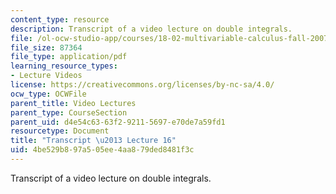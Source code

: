 ```yaml
---
content_type: resource
description: Transcript of a video lecture on double integrals.
file: /ol-ocw-studio-app/courses/18-02-multivariable-calculus-fall-2007/4be529b897a505ee4aa879ded8481f3c_18_022007L16.pdf
file_size: 87364
file_type: application/pdf
learning_resource_types:
- Lecture Videos
license: https://creativecommons.org/licenses/by-nc-sa/4.0/
ocw_type: OCWFile
parent_title: Video Lectures
parent_type: CourseSection
parent_uid: d4e54c63-63f2-9211-5697-e70de7a59fd1
resourcetype: Document
title: "Transcript \u2013 Lecture 16"
uid: 4be529b8-97a5-05ee-4aa8-79ded8481f3c
---
```

Transcript of a video lecture on double integrals.
